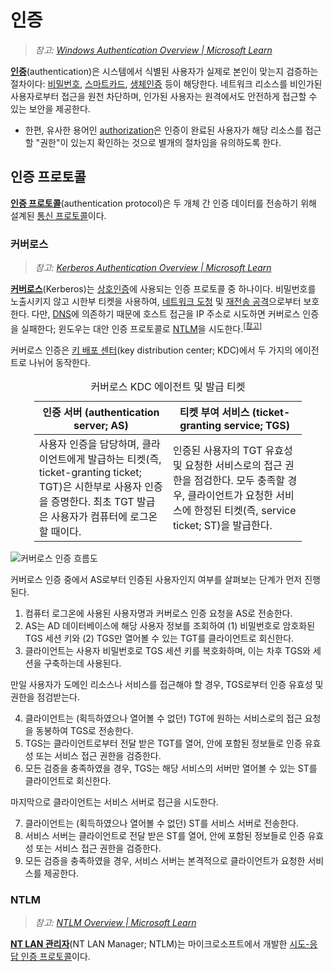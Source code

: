 # 인증
> *참고: [Windows Authentication Overview | Microsoft Learn](https://learn.microsoft.com/en-us/windows-server/security/windows-authentication/windows-authentication-overview)*

**[인증](https://learn.microsoft.com/en-us/windows-server/security/windows-authentication/windows-authentication-overview)**(authentication)은 시스템에서 식별된 사용자가 실제로 본인이 맞는지 검증하는 절차이다: [비밀번호](https://learn.microsoft.com/en-us/windows-server/security/kerberos/passwords-overview), [스마트카드](https://en.wikipedia.org/wiki/Smart_card), [생체인증](https://en.wikipedia.org/wiki/Biometrics) 등이 해당한다. 네트워크 리소스를 비인가된 사용자로부터 접근을 원천 차단하며, 인가된 사용자는 원격에서도 안전하게 접근할 수 있는 보안을 제공한다.

* 한편, 유사한 용어인 [authorization](https://en.wikipedia.org/wiki/Authorization)은 인증이 완료된 사용자가 해당 리소스를 접근할 "권한"이 있는지 확인하는 것으로 별개의 절차임을 유의하도록 한다.

## 인증 프로토콜
**[인증 프로토콜](https://en.wikipedia.org/wiki/Authentication_protocol)**(authentication protocol)은 두 개체 간 인증 데이터를 전송하기 위해 설계된 [통신 프로토콜](https://en.wikipedia.org/wiki/Communication_protocol)이다.

### 커버로스
> *참고: [Kerberos Authentication Overview | Microsoft Learn](https://learn.microsoft.com/en-us/windows-server/security/kerberos/kerberos-authentication-overview)*

**[커버로스](https://en.wikipedia.org/wiki/Kerberos_(protocol))**(Kerberos)는 [상호인증](https://en.wikipedia.org/wiki/Mutual_authentication)에 사용되는 인증 프로토콜 중 하나이다. 비밀번호를 노출시키지 않고 시한부 티켓을 사용하여, [네트워크 도청](https://en.wikipedia.org/wiki/Computer_security#Eavesdropping) 및 [재전송 공격](https://en.wikipedia.org/wiki/Replay_attack)으로부터 보호한다. 다만, [DNS](Domain.md#도메인-네임-시스템)에 의존하기 때문에 호스트 접근을 IP 주소로 시도하면 커버로스 인증을 실패한다; 윈도우는 대안 인증 프로토콜로 [NTLM](#ntlm)을 시도한다.<sup>[<a href="https://learn.microsoft.com/en-us/windows-server/security/kerberos/configuring-kerberos-over-ip">참고</a>]</sup>

커버로스 인증은 [키 배포 센터](https://learn.microsoft.com/en-us/windows/win32/secauthn/key-distribution-center)(key distribution center; KDC)에서 두 가지의 에이전트로 나뉘어 동작한다.

<table style="table-layout: fixed; width: 85%; margin-left: auto; margin-right: auto;"><caption style="caption-side: top;">커버로스 KDC 에이전트 및 발급 티켓</caption><colgroup><col style="width: 50%;"/><col style="width: 50%;"/></colgroup><thead><tr><th style="text-align: center;">인증 서버 (authentication server; AS)</th><th style="text-align: center;">티켓 부여 서비스 (ticket-granting service; TGS)</th></tr></thead><tbody style="text-align: left;"><tr><td>사용자 인증을 담당하며, 클라이언트에게 발급하는 티켓(즉, ticket-granting ticket; TGT)은 시한부로 사용자 인증을 증명한다. 최초 TGT 발급은 사용자가 컴퓨터에 로그온 할 때이다.</td><td>인증된 사용자의 TGT 유효성 및 요청한 서비스로의 접근 권한을 점검한다. 모두 충족할 경우, 클라이언트가 요청한 서비스에 한정된 티켓(즉, service ticket; ST)을 발급한다.</td></tr></tbody></table>

![커버로스 인증 흐름도](https://upload.wikimedia.org/wikipedia/commons/6/68/Kerberos_protocol.svg)

커버로스 인증 중에서 AS로부터 인증된 사용자인지 여부를 살펴보는 단계가 먼저 진행된다.

1. 컴퓨터 로그온에 사용된 사용자명과 커버로스 인증 요청을 AS로 전송한다.
1. AS는 AD 데이터베이스에 해당 사용자 정보를 조회하여 (1) 비밀번호로 암호화된 TGS 세션 키와 (2) TGS만 열어볼 수 있는 TGT를 클라이언트로 회신한다.
1. 클라이언트는 사용자 비밀번호로 TGS 세션 키를 복호화하며, 이는 차후 TGS와 세션을 구축하는데 사용된다.

만일 사용자가 도메인 리소스나 서비스를 접근해야 할 경우, TGS로부터 인증 유효성 및 권한을 점검받는다.

4. 클라이언트는 (획득하였으나 열어볼 수 없던) TGT에 원하는 서비스로의 접근 요청을 동봉하여 TGS로 전송한다.
4. TGS는 클라이언트로부터 전달 받은 TGT를 열어, 안에 포함된 정보들로 인증 유효성 또는 서비스 접근 권한을 검증한다.
4. 모든 검증을 충족하였을 경우, TGS는 해당 서비스의 서버만 열어볼 수 있는 ST를 클라이언트로 회신한다.

마지막으로 클라이언트는 서비스 서버로 접근을 시도한다.

7. 클라이언트는 (획득하였으나 열어볼 수 없던) ST를 서비스 서버로 전송한다.
7. 서비스 서버는 클라이언트로 전달 받은 ST를 열어, 안에 포함된 정보들로 인증 유효성 또는 서비스 접근 권한을 검증한다.
7. 모든 검증을 충족하였을 경우, 서비스 서버는 본격적으로 클라이언트가 요청한 서비스를 제공한다.

### NTLM
> *참고: [NTLM Overview | Microsoft Learn](https://learn.microsoft.com/en-us/windows-server/security/kerberos/ntlm-overview)*

**[NT LAN 관리자](https://en.wikipedia.org/wiki/NTLM)**(NT LAN Manager; NTLM)는 마이크로소프트에서 개발한 [시도-응답 인증 프로토콜](https://en.wikipedia.org/wiki/Challenge%E2%80%93response_authentication)이다.
